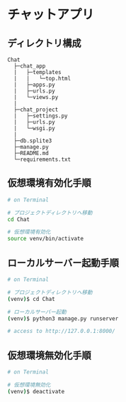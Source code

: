 # チャットアプリ

## ディレクトリ構成
```
Chat
  ├─chat_app
  |   ├─templates
  |   |   └─top.html
  |   ├─apps.py
  |   ├─urls.py
  |   └─views.py
  |
  ├─chat_project
  |   ├─settings.py
  |   ├─urls.py
  |   └─wsgi.py
  |   
  ├─db.splite3
  ├─manage.py
  ├─README.md
  └─requirements.txt
```

## 仮想環境有効化手順
```bash
# on Terminal

# プロジェクトディレクトリへ移動
cd Chat

# 仮想環境有効化
source venv/bin/activate
```

## ローカルサーバー起動手順
```bash
# on Terminal

# プロジェクトディレクトリへ移動
(venv)$ cd Chat

# ローカルサーバー起動
(venv)$ python3 manage.py runserver

# access to http://127.0.0.1:8000/
```

## 仮想環境無効化手順
```bash
# on Terminal

# 仮想環境無効化
(venv)$ deactivate
```